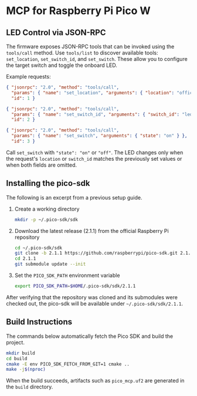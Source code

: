 # MCP for Raspberry Pi Pico W

## LED Control via JSON-RPC

The firmware exposes JSON-RPC tools that can be invoked using the `tools/call` method. Use `tools/list` to discover available tools:
`set_location`, `set_switch_id`, and `set_switch`.
These allow you to configure the target switch and toggle the onboard LED.

Example requests:

```json
{ "jsonrpc": "2.0", "method": "tools/call",
  "params": { "name": "set_location", "arguments": { "location": "office" } },
  "id": 1 }
```

```json
{ "jsonrpc": "2.0", "method": "tools/call",
  "params": { "name": "set_switch_id", "arguments": { "switch_id": "led" } },
  "id": 2 }
```

```json
{ "jsonrpc": "2.0", "method": "tools/call",
  "params": { "name": "set_switch", "arguments": { "state": "on" } },
  "id": 3 }
```

Call `set_switch` with `"state": "on"` or `"off"`. The LED changes only when the
request's `location` or `switch_id` matches the previously set values or when
both fields are omitted.

## Installing the pico-sdk

The following is an excerpt from a previous setup guide.

1. Create a working directory

   ```bash
   mkdir -p ~/.pico-sdk/sdk
   ```

2. Download the latest release (2.1.1) from the official Raspberry Pi repository

   ```bash
   cd ~/.pico-sdk/sdk
   git clone -b 2.1.1 https://github.com/raspberrypi/pico-sdk.git 2.1.1
   cd 2.1.1
   git submodule update --init
   ```

3. Set the `PICO_SDK_PATH` environment variable

   ```bash
   export PICO_SDK_PATH=$HOME/.pico-sdk/sdk/2.1.1
   ```

After verifying that the repository was cloned and its submodules were checked out,
the pico-sdk will be available under `~/.pico-sdk/sdk/2.1.1`.

## Build Instructions

The commands below automatically fetch the Pico SDK and build the project.

```bash
mkdir build
cd build
cmake -E env PICO_SDK_FETCH_FROM_GIT=1 cmake ..
make -j$(nproc)
```

When the build succeeds, artifacts such as `pico_mcp.uf2` are generated in the
`build` directory.
